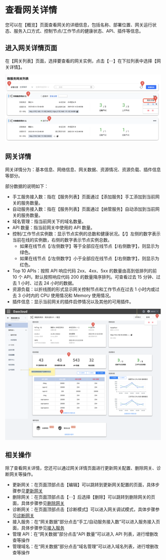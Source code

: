# 查看网关详情

您可以在【概览】页面查看网关的详细信息，包括名称、部署位置、网关运行状态、服务入口方式、控制节点/工作节点的健康状态、API、插件等信息。

## 进入网关详情页面

在【网关列表】页面，选择要查看的网关实例，点击【⋯】在下拉列表中选择【网关详情】。

![进入详情页面](imgs/check.png)

## 网关详情

网关详情分为：基本信息、网络信息、网关数据、资源情况、资源负载、插件信息等部分。

部分数据的说明如下：

- 手工服务接入数：指在【服务列表】页面通过【添加服务】手工添加到当前网关的服务数量。
- 自动服务接入数：指在【服务列表】页面通过【纳管服务】自动添加到当前网关的服务数量。
- 域名管理：指当前网关下的域名数量。
- API 数量：指当前网关中使用的 API 数量。
- 控制/工作节点实例数：显示节点实例的总数和健康状况。【/】左侧的数字表示当前在线的实例数，右侧的数字表示节点实例总数。
  - 如果在线节点【/左侧数字】等于全部应在线节点【/右侧数字】，则显示为绿色。
  - 如果在线节点【/左侧数字】小于全部应在线节点【/右侧数字】，则显示为红色。
- Top 10 APIs：按照 API 响应代码 2xx、4xx、5xx 的数量由高到低排列的前 10 个 API，默认按照响应代码 200 的数量降序排列。可查看过去 15 分钟、过去 1 小时、过去 24 小时的数据。
- 资源负载：以折线图的形式显示网关控制节点和工作节点在过去 1 小时内或过去 3 小时内的 CPU 使用情况和 Memory 使用情况。
- 插件信息：显示当前网关的插件启停情况以及其他的可用插件。

![网关详情](imgs/check_details.png)

## 相关操作

除了查看网关详情，您还可以通过网关详情页面进行更新网关配置、删除网关、诊断网关等操作。

- 更新网关：在页面顶部点击【编辑】可以跳转到更新网关配置的页面，具体步骤参见[更新网关](update-gateway.md)
- 删除网关：在页面顶部点击【⋯】后选择【删除】可以跳转到删除网关的页面，具体步骤参见[删除网关](delete-gateway.md)
- 诊断网关：在页面顶部点击【诊断模式】可以进入网关调试模式，具体步骤参见[诊断网关](diagnose-gateway.md)
- 接入服务：在“网关数据”部分点击“手工/自动服务接入数”可以进入服务接入页面，具体步骤参见[接入服务](../api/manage-api.md)
- 管理 API：在“网关数据”部分点击“API 数量”可以进入 API 列表，进行增删改查等操作
- 管理域名：在“网关数据”部分点击“域名管理”可以进入域名列表，进行增删改查等操作
